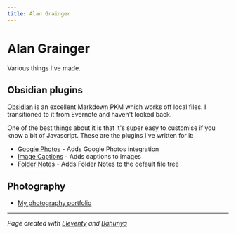 ```yaml
---
title: Alan Grainger
---
```

# Alan Grainger

Various things I've made.

## Obsidian plugins

[Obsidian](https://obsidian.md/) is an excellent Markdown PKM which works off local files. I transitioned to it from Evernote and haven't looked back.

One of the best things about it is that it's super easy to customise if you know a bit of Javascript. These are the plugins I've written for it:

- [Google Photos](https://github.com/alangrainger/obsidian-google-photos) - Adds Google Photos integration
- [Image Captions](https://github.com/alangrainger/obsidian-image-captions) - Adds captions to images
- [Folder Notes](https://github.com/alangrainger/obsidian-folder-notes) - Adds Folder Notes to the default file tree

## Photography

- [My photography portfolio](https://photos.thiswaytospain.com/)

---

*Page created with [Eleventy](https://www.11ty.dev/) and [Bahunya](https://hakanalpay.com/bahunya/)*
